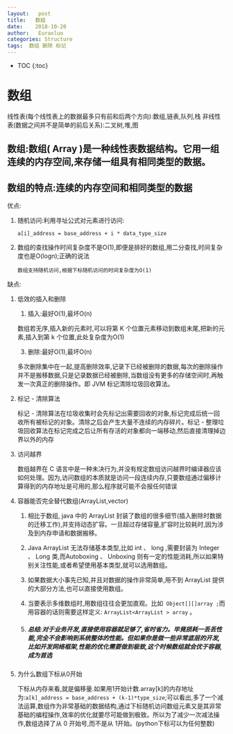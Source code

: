```yaml
---
layout:   post          
title:   数組        
date:    2018-10-20      
author:   Euraxluo           
categories: Structure
tags:  数组 删除 标记
---
```

* TOC
{:toc}


# 数组

线性表(每个线性表上的数据最多只有前和后两个方向):数组,链表,队列,栈
非线性表(数据之间并不是简单的前后关系):二叉树,堆,图



## 数组:数组( Array )是一种线性表数据结构。它用一组连续的内存空间,来存储一组具有相同类型的数据。



## 数组的特点:连续的内存空间和相同类型的数据



优点:



1. 随机访问:利用寻址公式对元素进行访问:

   `a[i]_address = base_address + i * data_type_size`

2. 数组的查找操作时间复杂度不是O(1),即便是排好的数组,用二分查找,时间复杂度也是O(logn);正确的说法

   `数组支持随机访问,根据下标随机访问的时间复杂度为O(1)`



缺点:



1. 低效的插入和删除

   1) 插入:最好O(1),最坏O(n)

   数组若无序,插入新的元素时,可以将第 K 个位置元素移动到数组末尾,把新的元素,插入到第 k 个位置,此处复杂度为O(1)

   3) 删除:最好O(1),最坏O(n)

   多次删除集中在一起,提高删除效率,记录下已经被删除的数据,每次的删除操作并不是搬移数据,只是记录数据已经被删除,当数组没有更多的存储空间时,再触发一次真正的删除操作。即 JVM 标记清除垃圾回收算法。



2. 标记 - 清除算法

   标记 - 清除算法在垃圾收集时会先标记出需要回收的对象,标记完成后统一回收所有被标记的对象。清除之后会产生大量不连续的内存碎片。标记 - 整理垃圾回收算法在标记完成之后让所有存活的对象都向一端移动,然后直接清理掉边界以外的内存



3. 访问越界

   数组越界在 C 语言中是一种未决行为,并没有规定数组访问越界时编译器应该如何处理。因为,访问数组的本质就是访问一段连续内存,只要数组通过偏移计算得到的内存地址是可用的,那么程序就可能不会报任何错误



4. 容器能否完全替代数组(ArrayList,vector)



   1. 相比于数组, java 中的 ArrayList 封装了数组的很多细节(插入删除时数据的迁移工作),并支持动态扩容。一旦超过存储容量,扩容时比较耗时,因为涉及到内存申请和数据搬移。



   2. Java ArrayList 无法存储基本类型,比如 int 、 long ,需要封装为 Integer 、 Long 类,而Autoboxing 、 Unboxing 则有一定的性能消耗,所以如果特别关注性能,或者希望使用基本类型,就可以选用数组。



   3. 如果数据大小事先已知,并且对数据的操作非常简单,用不到 ArrayList 提供的大部分方法,也可以直接使用数组。



   4. 当要表示多维数组时,用数组往往会更加直观。比如` Object[][]array ;`而用容器的话则需要这样定义: `ArrayList<ArrayList > array` 。



   5. ##### 总结:对于业务开发,直接使用容器就足够了,省时省力。毕竟损耗一丢丢性能,完全不会影响到系统整体的性能。但如果你是做一些非常底层的开发,比如开发网络框架,性能的优化需要做到极致,这个时候数组就会优于容器,成为首选



5. 为什么数组下标从0开始

   下标从内存来看,就是偏移量.如果用1开始计数.array[k]的内存地址为:`a[k]_address = base_address + (k-1)*type_size`;可以看出,多了一个减法运算,数组作为非常基础的数据结构,通过下标随机访问数组元素又是其非常基础的编程操作,效率的优化就要尽可能做到极致。所以为了减少一次减法操作,数组选择了从 0 开始号,而不是从 1开始。(python下标可以为任何整数)



